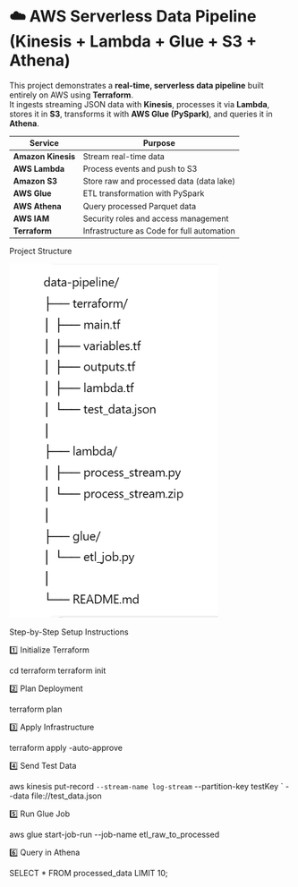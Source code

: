 # ☁️ AWS Serverless Data Pipeline (Kinesis + Lambda + Glue + S3 + Athena)

This project demonstrates a **real-time, serverless data pipeline** built entirely on AWS using **Terraform**.  
It ingests streaming JSON data with **Kinesis**, processes it via **Lambda**, stores it in **S3**, transforms it with **AWS Glue (PySpark)**, and queries it in **Athena**.



| Service | Purpose |
|----------|----------|
| **Amazon Kinesis** | Stream real-time data |
| **AWS Lambda** | Process events and push to S3 |
| **Amazon S3** | Store raw and processed data (data lake) |
| **AWS Glue** | ETL transformation with PySpark |
| **AWS Athena** | Query processed Parquet data |
| **AWS IAM** | Security roles and access management |
| **Terraform** | Infrastructure as Code for full automation |


Project Structure

![Structure](image.png)

Step-by-Step Setup Instructions

1️⃣ Initialize Terraform

cd terraform
terraform init

2️⃣ Plan Deployment

terraform plan

3️⃣ Apply Infrastructure

terraform apply -auto-approve

4️⃣ Send Test Data

aws kinesis put-record `
  --stream-name log-stream `
  --partition-key testKey `
  --data file://test_data.json

5️⃣ Run Glue Job

aws glue start-job-run --job-name etl_raw_to_processed

6️⃣ Query in Athena

SELECT * FROM processed_data LIMIT 10;